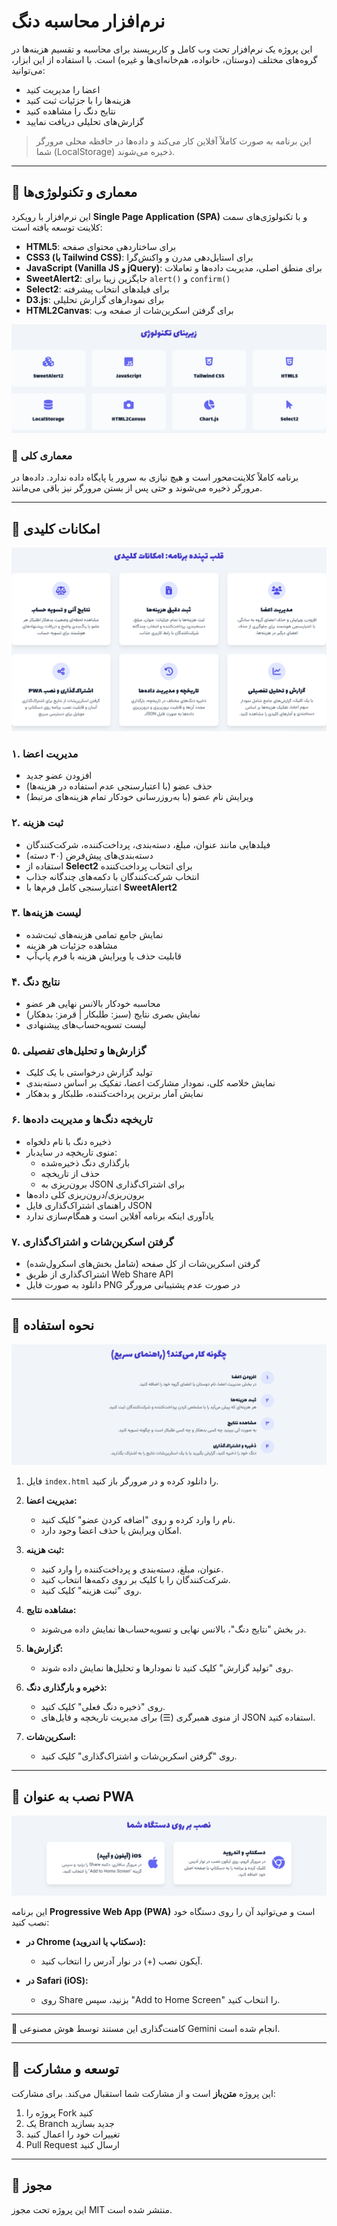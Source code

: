 # نرم‌افزار محاسبه دنگ

این پروژه یک نرم‌افزار تحت وب کامل و کاربرپسند برای محاسبه و تقسیم هزینه‌ها در گروه‌های مختلف (دوستان، خانواده، هم‌خانه‌ای‌ها و غیره) است. با استفاده از این ابزار، می‌توانید:

- اعضا را مدیریت کنید
- هزینه‌ها را با جزئیات ثبت کنید
- نتایج دنگ را مشاهده کنید
- گزارش‌های تحلیلی دریافت نمایید

> این برنامه به صورت کاملاً آفلاین کار می‌کند و داده‌ها در حافظه محلی مرورگر شما (LocalStorage) ذخیره می‌شوند.

---

## 📐 معماری و تکنولوژی‌ها

این نرم‌افزار با رویکرد **Single Page Application (SPA)** و با تکنولوژی‌های سمت کلاینت توسعه یافته است:

- **HTML5**: برای ساختاردهی محتوای صفحه  
- **CSS3 (با Tailwind CSS)**: برای استایل‌دهی مدرن و واکنش‌گرا  
- **JavaScript (Vanilla JS و jQuery)**: برای منطق اصلی، مدیریت داده‌ها و تعاملات  
- **SweetAlert2**: جایگزین زیبا برای `alert()` و `confirm()`  
- **Select2**: برای فیلدهای انتخاب پیشرفته  
- **D3.js**: برای نمودارهای گزارش تحلیلی  
- **HTML2Canvas**: برای گرفتن اسکرین‌شات از صفحه وب

<img src="./assets/image1.png" alt="زیربنای تکنولوژی"/>

### 🧱 معماری کلی

برنامه کاملاً کلاینت‌محور است و هیچ نیازی به سرور یا پایگاه داده ندارد. داده‌ها در مرورگر ذخیره می‌شوند و حتی پس از بستن مرورگر نیز باقی می‌مانند.

---

## 🔑 امکانات کلیدی
<img src="./assets/image2.png" alt="امکانات کلیدی" />

### ۱. مدیریت اعضا

- افزودن عضو جدید
- حذف عضو (با اعتبارسنجی عدم استفاده در هزینه‌ها)
- ویرایش نام عضو (با به‌روزرسانی خودکار تمام هزینه‌های مرتبط)

### ۲. ثبت هزینه

- فیلدهایی مانند عنوان، مبلغ، دسته‌بندی، پرداخت‌کننده، شرکت‌کنندگان
- دسته‌بندی‌های پیش‌فرض (۳۰ دسته)
- استفاده از **Select2** برای انتخاب پرداخت‌کننده
- انتخاب شرکت‌کنندگان با دکمه‌های چندگانه جذاب
- اعتبارسنجی کامل فرم‌ها با **SweetAlert2**

### ۳. لیست هزینه‌ها

- نمایش جامع تمامی هزینه‌های ثبت‌شده
- مشاهده جزئیات هر هزینه
- قابلیت حذف یا ویرایش هزینه با فرم پاپ‌آپ

### ۴. نتایج دنگ

- محاسبه خودکار بالانس نهایی هر عضو
- نمایش بصری نتایج (سبز: طلبکار | قرمز: بدهکار)
- لیست تسویه‌حساب‌های پیشنهادی

### ۵. گزارش‌ها و تحلیل‌های تفصیلی

- تولید گزارش درخواستی با یک کلیک
- نمایش خلاصه کلی، نمودار مشارکت اعضا، تفکیک بر اساس دسته‌بندی
- نمایش آمار برترین پرداخت‌کننده، طلبکار و بدهکار

### ۶. تاریخچه دنگ‌ها و مدیریت داده‌ها

- ذخیره دنگ با نام دلخواه
- منوی تاریخچه در سایدبار:
  - بارگذاری دنگ ذخیره‌شده
  - حذف از تاریخچه
  - برون‌ریزی به JSON برای اشتراک‌گذاری
- برون‌ریزی/درون‌ریزی کلی داده‌ها
- راهنمای اشتراک‌گذاری فایل JSON
- یادآوری اینکه برنامه آفلاین است و همگام‌سازی ندارد

### ۷. گرفتن اسکرین‌شات و اشتراک‌گذاری

- گرفتن اسکرین‌شات از کل صفحه (شامل بخش‌های اسکرول‌شده)
- اشتراک‌گذاری از طریق Web Share API
- دانلود به صورت فایل PNG در صورت عدم پشتیبانی مرورگر

---

## 🚀 نحوه استفاده
<img src="./assets/image3.png" alt="راهنمای استفاده" />

1. فایل `index.html` را دانلود کرده و در مرورگر باز کنید.

2. **مدیریت اعضا:**
    - نام را وارد کرده و روی "اضافه کردن عضو" کلیک کنید.
    - امکان ویرایش یا حذف اعضا وجود دارد.

3. **ثبت هزینه:**
    - عنوان، مبلغ، دسته‌بندی و پرداخت‌کننده را وارد کنید.
    - شرکت‌کنندگان را با کلیک بر روی دکمه‌ها انتخاب کنید.
    - روی "ثبت هزینه" کلیک کنید.

4. **مشاهده نتایج:**
    - در بخش "نتایج دنگ"، بالانس نهایی و تسویه‌حساب‌ها نمایش داده می‌شوند.

5. **گزارش‌ها:**
    - روی "تولید گزارش" کلیک کنید تا نمودارها و تحلیل‌ها نمایش داده شوند.

6. **ذخیره و بارگذاری دنگ:**
    - روی "ذخیره دنگ فعلی" کلیک کنید.
    - از منوی همبرگری (☰) برای مدیریت تاریخچه و فایل‌های JSON استفاده کنید.

7. **اسکرین‌شات:**
    - روی "گرفتن اسکرین‌شات و اشتراک‌گذاری" کلیک کنید.

---

## 📲 نصب به عنوان PWA

<img src="./assets/image4.png" alt="pwa" />


این برنامه **Progressive Web App (PWA)** است و می‌توانید آن را روی دستگاه خود نصب کنید:

- **در Chrome (دسکتاپ یا اندروید):**
  - آیکون نصب (+) در نوار آدرس را انتخاب کنید.

- **در Safari (iOS):**
  - روی Share بزنید، سپس "Add to Home Screen" را انتخاب کنید.

---

🧠 کامنت‌گذاری این مستند توسط هوش مصنوعی Gemini انجام شده است.

---
## 🤝 توسعه و مشارکت

این پروژه **متن‌باز** است و از مشارکت شما استقبال می‌کند. برای مشارکت:

1. پروژه را Fork کنید  
2. یک Branch جدید بسازید  
3. تغییرات خود را اعمال کنید  
4. Pull Request ارسال کنید

---

## 📁 مجوز

این پروژه تحت مجوز MIT منتشر شده است.
